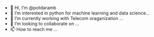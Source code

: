 - 👋 Hi, I’m @potdaramb
- 👀 I’m interested in python for machine learning and data science...
- 🌱 I’m currently working with Telecom oraganization ...
- 💞️ I’m looking to collaborate on ...
- 📫 How to reach me ...

<!---
potdaramb/potdaramb is a ✨ special ✨ repository because its `README.md` (this file) appears on your GitHub profile.
You can click the Preview link to take a look at your changes.
--->
